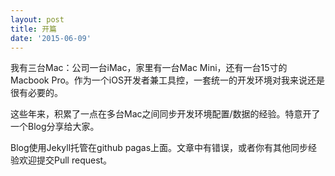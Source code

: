 ```yaml
---
layout: post
title: 开篇
date: '2015-06-09'
---
```


我有三台Mac：公司一台iMac，家里有一台Mac Mini，还有一台15寸的Macbook Pro。作为一个iOS开发者兼工具控，一套统一的开发环境对我来说还是很有必要的。

这些年来，积累了一点在多台Mac之间同步开发环境配置/数据的经验。特意开了一个Blog分享给大家。

Blog使用Jekyll托管在github pagas上面。文章中有错误，或者你有其他同步经验欢迎提交Pull request。